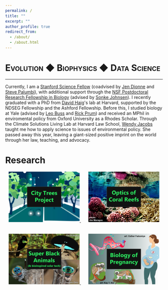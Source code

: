 ```yaml
---
permalink: /
title: ""
excerpt: ""
author_profile: true
redirect_from: 
  - /about/
  - /about.html
---
```


<span style="font-variant:small-caps;">Evolution &#9670; Biophysics &#9670; Data Science</span>
====

***

Currently, I am a [Stanford Science Fellow](https://stanfordsciencefellows.stanford.edu/meet-fellows) (coadvised by [Jen Dionne](http://dionne.stanford.edu/) and [Steve Palumbi](https://hopkinsmarinestation.stanford.edu/people/stephen-palumbi)), with additional support through the [NSF Postdoctoral Research Fellowship in Biology](https://www.nsf.gov/funding/pgm_summ.jsp?pims_id=503622) (advised by [Sonke Johnsen](https://opticsoflife.org/)). I recently graduated with a PhD from [David Haig](https://haiggroup.oeb.harvard.edu/)'s lab at Harvard, supported by the NDSEG Fellowship and the Ashford Fellowship. Before this, I studied biology at Yale (advised by [Leo Buss](https://eeb.yale.edu/people/faculty-affiliated/leo-buss) and [Rick Prum](https://prumlab.yale.edu/)) and received an MPhil in enviromental policy from Oxford University as a Rhodes Scholar. Through the Climate Solutions Living Lab at Harvard Law School, [Wendy Jacobs](https://hls.harvard.edu/faculty/directory/10426/Jacobs) taught me how to apply science to issues of environmental policy. She passed away this year, leaving a giant-sized positive imprint on the world through her law, teaching, and advocacy.

# Research

<div align="center">
  <a href="https://www.facebook.com/HarvardGrEAT" target="_blank">
    <img src="/images/Trees_Logo.png" alt="City Trees Project" width="45%">
  </a>&nbsp;&nbsp;&nbsp;&nbsp;&nbsp;
  <a href="https://www.covidloantracker.com/" target="_blank">
    <img src="/images/Coral_Logo.png" alt="Optics of Coral Reefs" width="45%">
  </a>&nbsp;&nbsp;&nbsp;&nbsp;&nbsp;
  <br>
  <br>
    <a href="https://www.facebook.com/HarvardGrEAT" target="_blank">
    <img src="/images/SuperBlack_Logo.png" alt="Super Black Animals" width="45%">
  </a>&nbsp;&nbsp;&nbsp;&nbsp;&nbsp;
  <a href="https://www.covidloantracker.com/" target="_blank">
    <img src="/images/Pregnancy_Logo.png" alt="Biology of Pregnancy" width="45%">
  </a>&nbsp;&nbsp;&nbsp;&nbsp;&nbsp;
</div>
